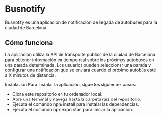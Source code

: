 # Busnotify
  Busnotify es una aplicación de notificación de llegada de autobuses para la ciudad de Barcelona.

## Cómo funciona
La aplicación utiliza la API de transporte público de la ciudad de Barcelona para obtener información en tiempo real sobre los próximos autobuses en una parada determinada. Los usuarios pueden seleccionar una parada y configurar una notificación que se enviará cuando el próximo autobús esté a X minutos de distancia.

Instalación
Para instalar la aplicación, sigue los siguientes pasos:

* Clona este repositorio en tu ordenador local.
* Abre una terminal y navega hasta la carpeta raíz del repositorio.
* Ejecuta el comando npm install para instalar las dependencias.
* Ejecuta el comando npx expo start para iniciar la aplicación.
